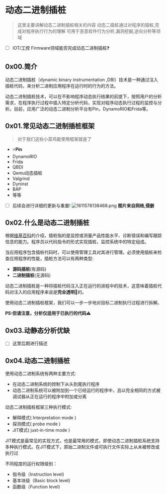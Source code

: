 # 动态二进制插桩

> 这里主要讲解动态二进制插桩相关的内容
> 动态二插桩通过对程序的插桩,完成对程序执行行为的理解
> 可用于恶意软件行为分析,漏洞挖掘,逆向分析等领域

- [ ] IOT/工控 Firmware领域能否完成动态二进制插桩:question: 

## 0x00.简介

动态二进制插桩（dynamic binary instrumentation ,DBI）技术是一种通过注入插桩代码，来分析二进制应用程序在运行时的行为的方法。

动态二进制插桩技术，可以在不影响程序动态执行结果的前提下，按照用户的分析需求，在程序执行过程中插入特定分析代码，实现对程序动态执行过程的监控与分析。目前，应用广泛的动态二进制分析平台有Pin，DynamoRIO和Frida等。

## 0x01.常见动态二进制插桩框架

> 对于我们这些小菜鸡能使用框架就是了

- :zap:**Pin**
- DynamoRIO
- Frida
- QBDI
- Qemu动态插桩
- Valgrind
- Dyninst
- BAP
- 等等

- [ ] 后续会进行详细的更新与重置!
![1611578138468.png](http://www.thealchemist.zone/1611578138468.png)
**图片来自网络,侵删**


## 0x02.什么是动态二进制插桩

根据[维基百科](https://en.wikipedia.org/wiki/Instrumentation_%28computer_programming%29)的介绍，插桩指的是监控或测量产品性能水平、诊断错误和编写跟踪信息的能力。程序员以代码指令的形式实现插桩，监控系统中的特定组成。

当应用程序包含插桩代码时，可以使用管理工具对其进行管理。必须使用插桩来检查应用程序的性能，插桩方法可以有两种类型:
- **源码插桩**(有源码)
- **二进制插桩**(无源码)

动态二进制插桩是一种将插桩代码注入正在运行的进程中的技术，这意味着插桩代码对注入的应用程序来说是**完全透明**:memo:的。

使用动态二进制插桩框架，我们可以一步一步地对目标二进制执行过程进行拆解。

**PS:但请注意，分析仅适用于已执行的代码**:warning:


## 0x03.动静态分析优缺

- [ ] 这里后期进行描述

## 0x04.动态二进制插桩

使用动态二进制系统有两种主要方式:

- 在动态二进制系统的控制下从头到尾执行程序
- 动态二进制系统可以被附加到一个已经运行的程序中，且以完全相同的方式被调试器从正在运行的程序中附加或分离

动态二进制插桩框架三种执行模式:
- 解释模式( Interpretation mode )
- 探测模式( probe mode )
- JIT模式( just-in-time mode )

JIT模式是最常见的实现方式，也是最常用的模式，即使动态二进制插桩系统支持多种执行模式。在JIT模式下，原始二进制文件或可执行文件实际上从未被修改或执行过

不同程度的运行权限级别：

- 指令级（Instruction level)
- 基本块级（Basic block level)
- 函数级（Function level)

